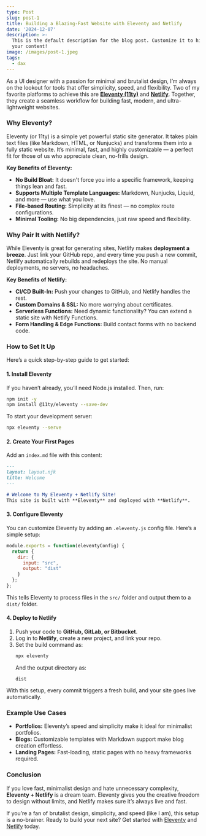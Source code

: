 ```yaml
---
type: Post
slug: post-1
title: Building a Blazing-Fast Website with Eleventy and Netlify
date: '2024-12-07'
description: >-
  This is the default description for the blog post. Customize it to highlight
  your content!
image: /images/post-1.jpeg
tags:
  - dax
---
```

As a UI designer with a passion for minimal and brutalist design, I’m always on the lookout for tools that offer simplicity, speed, and flexibility. Two of my favorite platforms to achieve this are **[Eleventy (11ty)](https://www.11ty.dev/)** and **[Netlify](https://www.netlify.com/)**. Together, they create a seamless workflow for building fast, modern, and ultra-lightweight websites.  

### Why Eleventy?

Eleventy (or 11ty) is a simple yet powerful static site generator. It takes plain text files (like Markdown, HTML, or Nunjucks) and transforms them into a fully static website. It’s minimal, fast, and highly customizable — a perfect fit for those of us who appreciate clean, no-frills design.

<!--more-->

**Key Benefits of Eleventy:**  
- **No Build Bloat:** It doesn't force you into a specific framework, keeping things lean and fast.  
- **Supports Multiple Template Languages:** Markdown, Nunjucks, Liquid, and more — use what you love.  
- **File-based Routing:** Simplicity at its finest — no complex route configurations.  
- **Minimal Tooling:** No big dependencies, just raw speed and flexibility.  

### Why Pair It with Netlify? 
While Eleventy is great for generating sites, Netlify makes **deployment a breeze**. Just link your GitHub repo, and every time you push a new commit, Netlify automatically rebuilds and redeploys the site. No manual deployments, no servers, no headaches.  

**Key Benefits of Netlify:**  
- **CI/CD Built-In:** Push your changes to GitHub, and Netlify handles the rest.  
- **Custom Domains & SSL:** No more worrying about certificates.  
- **Serverless Functions:** Need dynamic functionality? You can extend a static site with Netlify Functions.  
- **Form Handling & Edge Functions:** Build contact forms with no backend code.  

### How to Set It Up  
Here’s a quick step-by-step guide to get started:  

#### 1. Install Eleventy
If you haven’t already, you’ll need Node.js installed. Then, run:  
```bash
npm init -y 
npm install @11ty/eleventy --save-dev
```

To start your development server:  
```bash
npx eleventy --serve
```

#### 2. Create Your First Pages 
Add an `index.md` file with this content:  
```markdown
---
layout: layout.njk
title: Welcome
---

# Welcome to My Eleventy + Netlify Site!  
This site is built with **Eleventy** and deployed with **Netlify**.
```

#### 3. Configure Eleventy
You can customize Eleventy by adding an `.eleventy.js` config file. Here’s a simple setup:  
```js
module.exports = function(eleventyConfig) {
  return {
    dir: {
      input: "src",
      output: "dist"
    }
  };
};
```

This tells Eleventy to process files in the `src/` folder and output them to a `dist/` folder.  

#### 4. Deploy to Netlify 
1. Push your code to **GitHub, GitLab, or Bitbucket**.  
2. Log in to **Netlify**, create a new project, and link your repo.  
3. Set the build command as:  
   ```bash
   npx eleventy
   ```  
   And the output directory as:  
   ```
   dist
   ```

With this setup, every commit triggers a fresh build, and your site goes live automatically.  

### Example Use Cases
- **Portfolios:** Eleventy’s speed and simplicity make it ideal for minimalist portfolios.  
- **Blogs:** Customizable templates with Markdown support make blog creation effortless.  
- **Landing Pages:** Fast-loading, static pages with no heavy frameworks required.  

### Conclusion 
If you love fast, minimalist design and hate unnecessary complexity, **Eleventy + Netlify** is a dream team. Eleventy gives you the creative freedom to design without limits, and Netlify makes sure it’s always live and fast.  

If you’re a fan of brutalist design, simplicity, and speed (like I am), this setup is a no-brainer. Ready to build your next site? Get started with [Eleventy](https://www.11ty.dev/) and [Netlify](https://www.netlify.com/) today.  
